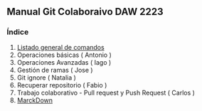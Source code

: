 # 
## Manual Git Colaboraivo  DAW 2223
### Índice 
1. [Listado general de comandos](commands_list.md)
2. Operaciones básicas ( Antonio ) 
3. Operaciones Avanzadas ( Iago )
4. Gestión de ramas ( Jose ) 
5. Git ignore ( Natalia ) 
6. Recuperar repositorio ( Fabio )
7. Trabajo colaborativo - Pull request y Push Request ( Carlos ) 
7. [MarckDown](markdown.md)
